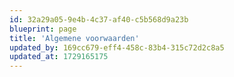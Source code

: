 ```yaml
---
id: 32a29a05-9e4b-4c37-af40-c5b568d9a23b
blueprint: page
title: 'Algemene voorwaarden'
updated_by: 169cc679-eff4-458c-83b4-315c72d2c8a5
updated_at: 1729165175
---
```

